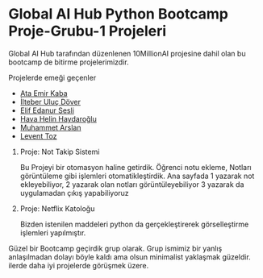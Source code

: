 
# Global AI Hub Python Bootcamp Proje-Grubu-1 Projeleri

Global AI Hub tarafından düzenlenen 10MillionAI projesine dahil olan bu bootcamp de bitirme projelerimizdir.

Projelerde emeği geçenler

- [Ata Emir Kaba](https://github.com/aekaba)
- [İlteber Uluç Döver](https://github.com/reisgoldmanX)
- [Elif Edanur Sesli](https://github.com/EdanurSesli)
- [Hava Helin Haydaroğlu]()
- [Muhammet Arslan]()
- [Levent Toz]()

1. Proje: Not Takip Sistemi

     Bu Projeyi bir otomasyon haline getirdik. Öğrenci notu ekleme, Notları görüntüleme
     gibi işlemleri otomatikleştirdik. Ana sayfada 1 yazarak not ekleyebiliyor, 2 yazarak olan notları görüntüleyebiliyor
     3 yazarak da uygulamadan çıkış yapabiliyoruz

2. Proje: Netflix Katoloğu

    Bizden istenilen maddeleri python da gerçekleştirerek görselleştirme işlemleri yapılmıştır.


Güzel bir Bootcamp geçirdik grup olarak. Grup ismimiz bir yanlış anlaşılmadan dolayı böyle kaldı ama olsun minimalist yaklaşmak güzeldir.
ilerde daha iyi projelerde görüşmek üzere.